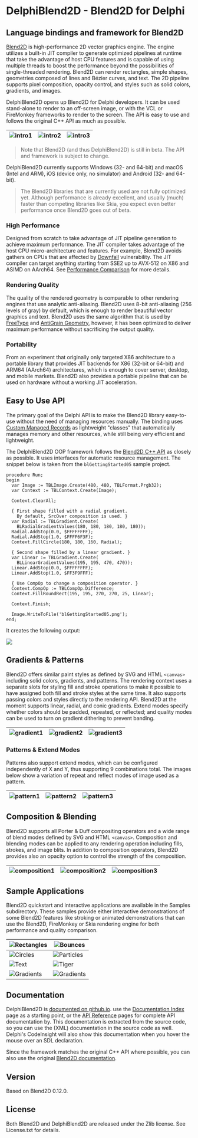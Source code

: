 # DelphiBlend2D - Blend2D for Delphi

## Language bindings and framework for Blend2D

[Blend2D](https://blend2d.com/) is high-performance 2D vector graphics engine. The engine utilizes a built-in JIT compiler to generate optimized pipelines at runtime that take the advantage of host CPU features and is capable of using multiple threads to boost the performance beyond the possibilities of single-threaded rendering. Blend2D can render rectangles, simple shapes, geometries composed of lines and Bézier curves, and text. The 2D pipeline supports pixel composition, opacity control, and styles such as solid colors, gradients, and images.

DelphiBlend2D opens up Blend2D for Delphi developers. It can be used stand-alone to render to an off-screen image, or with the VCL or FireMonkey frameworks to render to the screen. The API is easy to use and follows the original C++ API as much as possible.

| ![intro1](Docs\main-intro-1.png) | ![intro2](Docs\main-intro-2.png) | ![intro3](Docs\main-intro-3.png) |
| -------------------------------- | -------------------------------- | -------------------------------- |

> Note that Blend2D (and thus DelphiBlend2D) is still in beta. The API and framework is subject to change.

DelphiBlend2D currently supports Windows (32- and 64-bit) and macOS (Intel and ARM), iOS (device only, no simulator) and Android (32- and 64-bit).

> The Blend2D libraries that are currently used are not fully optimized yet. Although performance is already excellent, and usually (much) faster than competing libraries like Skia, you expect even better performance once Blend2D goes out of beta.

### High Performance

Designed from scratch to take advantage of JIT pipeline generation to achieve maximum performance. The JIT compiler takes advantage of the host CPU micro-architecture and features. For example, Blend2D avoids gathers on CPUs that are affected by [Downfall](https://en.wikipedia.org/wiki/Downfall_(security_vulnerability)) vulnerability. The JIT compiler can target anything starting from SSE2 up to AVX-512 on X86 and ASIMD on AArch64. See [Performance Comparison](https://blend2d.com/performance.html) for more details.

### Rendering Quality

The quality of the rendered geometry is comparable to other rendering engines that use analytic anti-aliasing. Blend2D uses 8-bit anti-aliasing (256 levels of gray) by default, which is enough to render beautiful vector graphics and text. Blend2D uses the same algorithm that is used by [FreeType](https://en.wikipedia.org/wiki/FreeType) and [AntiGrain Geometry](https://en.wikipedia.org/wiki/Anti-Grain_Geometry), however, it has been optimized to deliver maximum performance without sacrificing the output quality.

### Portability

From an experiment that originally only targeted X86 architecture to a portable library that provides JIT backends for X86 (32-bit or 64-bit) and ARM64 (AArch64) architectures, which is enough to cover server, desktop, and mobile markets. Blend2D also provides a portable pipeline that can be used on hardware without a working JIT acceleration.

## Easy to Use API

The primary goal of the Delphi API is to make the Blend2D library easy-to-use without the need of managing resources manually. The binding uses [Custom Managed Records](https://docwiki.embarcadero.com/RADStudio/Athens/en/Custom_Managed_Records) as lightweight "classes" that automatically manages memory and other resources, while still being very efficient and lightweight.

The DelphiBlend2D OOP framework follows the [Blend2D C++ API](https://blend2d.com/doc/index.html) as closely as possible. It uses interfaces for automatic resource management. The snippet below is taken from the `blGettingStarted05` sample project. 

```Delphi
procedure Run;
begin
  var Image := TBLImage.Create(480, 480, TBLFormat.Prgb32);
  var Context := TBLContext.Create(Image);

  Context.ClearAll;

  { First shape filled with a radial gradient.
    By default, SrcOver composition is used. }
  var Radial := TBLGradient.Create(
    BLRadialGradientValues(180, 180, 180, 180, 180));
  Radial.AddStop(0.0, $FFFFFFFF);
  Radial.AddStop(1.0, $FFFF6F3F);
  Context.FillCircle(180, 180, 160, Radial);

  { Second shape filled by a linear gradient. }
  var Linear := TBLGradient.Create(
    BLLinearGradientValues(195, 195, 470, 470));
  Linear.AddStop(0.0, $FFFFFFFF);
  Linear.AddStop(1.0, $FF3F9FFF);

  { Use CompOp to change a composition operator. }
  Context.CompOp := TBLCompOp.Difference;
  Context.FillRoundRect(195, 195, 270, 270, 25, Linear);

  Context.Finish;

  Image.WriteToFile('blGettingStarted05.png');
end;
```

It creates the following output:

![](Docs/blGettingStarted05.png)

## Gradients & Patterns

Blend2D offers similar paint styles as defined by SVG and HTML `<canvas>` including solid colors, gradients, and patterns. The rendering context uses a separate slots for styling fill and stroke operations to make it possible to have assigned both fill and stroke styles at the same time. It also supports passing colors and styles directly to the rendering API. Blend2D at the moment supports linear, radial, and conic gradients. Extend modes specify whether colors should be padded, repeated, or reflected; and quality modes can be used to turn on gradient dithering to prevent banding.

| ![gradient1](Docs\main-gradient-1.png) | ![gradient2](Docs\main-gradient-2.png) | ![gradient3](Docs\main-gradient-3.png) |
| -------------------------------- | -------------------------------- | -------------------------------- |

### Patterns & Extend Modes

Patterns also support extend modes, which can be configured independently of X and Y, thus supporting 9 combinations total. The images below show a variation of repeat and reflect modes of image used as a pattern.

| ![pattern1](Docs\main-pattern-1.png) | ![pattern2](Docs\main-pattern-2.png) | ![pattern3](Docs\main-pattern-3.png) |
| -------------------------------- | -------------------------------- | -------------------------------- |

## Composition & Blending

Blend2D supports all Porter & Duff compositing operators and a wide range of blend modes defined by SVG and HTML `<canvas>`. Composition and blending modes can be applied to any rendering operation including fills, strokes, and image blits. In addition to composition operators, Blend2D provides also an opacity option to control the strength of the composition.

| ![composition1](Docs\main-composition-1.png) | ![composition2](Docs\main-composition-2.png) | ![composition3](Docs\main-composition-3.png) |
| -------------------------------- | -------------------------------- | -------------------------------- |

## Sample Applications

Blend2D quickstart and interactive applications are available in the Samples subdirectory. These samples provide either interactive demonstrations of some Blend2D features like stroking or animated demonstrations that can use the Blend2D, FireMonkey or Skia rendering engine for both performance and quality comparison.

| ![Rectangles](Docs\example-rects.jpg) | ![Bounces](Docs\example-bounces.jpg) |
| -------------------------------- | -------------------------------- |
| ![Circles](Docs\example-circles.jpg) | ![Particles](Docs\example-particles.jpg) |
| ![Text](Docs\example-text.jpg) | ![Tiger](Docs\example-tiger.jpg) |
| ![Gradients](Docs\example-gradients.jpg) | ![Gradients](Docs\example-gradients.jpg) |

## Documentation

DelphiBlend2D is [documented on github.io](https://neslib.github.io/DelphiBlend2D/). use the [Documentation Index](https://neslib.github.io/DelphiBlend2D/) page as a starting point, or the [API Reference](https://neslib.github.io/DelphiBlend2D/Reference/DelphiBlend2D/) pages for complete API documentation by. This documentation is extracted from the source code, so you can use the (XML) documentation in the source code as well. Delphi's CodeInsight will also show this documentation when you hover the mouse over an SDL declaration.

Since the framework matches the original C++ API where possible, you can also use the original [Blend2D documentation](https://blend2d.com/doc/index.html).

## Version

Based on Blend2D 0.12.0.

## License

Both Blend2D and DelphiBlend2D are released under the Zlib license. See License.txt for details.

